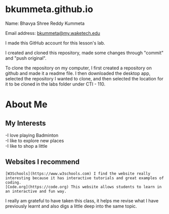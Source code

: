 # bkummeta.github.io
Name: Bhavya Shree Reddy Kummeta

Email address: bkummeta@my.waketech.edu

I made this GitHub account for this lesson's lab.

I created and cloned this repository, made some changes through "commit" and "push original".

To clone the repository on my computer, I first created a repository on github and made it a readme file. I then downloaded the desktop app, selected the repository I wanted to clone, and then selected the location for it to be cloned in the labs folder under CTI - 110.

# About Me  
## My Interests 
 -I love playing Badminton  
 -I like to explore new places  
 -I like to shop a little   
## Websites I recommend
	[W3Schools](https://www.w3schools.com) I find the website really interesting because it has interactive tutorials and great examples of coding.
	[Code.org](https://code.org) This website allows students to learn in an interactive and fun way.
I really am grateful to have taken this class, it helps me revise what I have previously learnt and also digs a little deep into the same topic.
